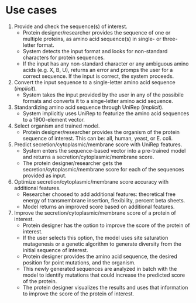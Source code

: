 # Use cases
1. Provide and check the sequence(s) of interest.
	- Protein designer/researcher provides the sequence of one or multiple proteins, as amino acid sequence(s) in single- or three-letter format.
	- System detects the input format and looks for non-standard characters for protein sequences.
	- If the input has any non-standard character or any ambiguous amino acids (e.g. X, B, U), returns an error and promps the user for a correct sequence. If the input is correct, the system proceeds.
2. Convert the input sequence to a single-letter amino acid sequence (*implicit*).
	- System takes the input provided by the user in any of the possibile formats and converts it to a singe-letter amino acid sequence.  
3. Standardizing amino acid sequence through UniRep (*implicit*).
	- System implicitly uses UniRep to featurize the amino acid sequences to a 1900-element vector.
4. Select organism and trained model.
    - Protein designer/researcher provides the organism of the protein sequence of interest. This can be: all, human, yeast, or E. coli.
5. Predict secretion/cytoplasmic/membrane score with UniRep features.
	- System enters the sequence-based vector into a pre-trained model and returns a secretion/cytoplasmic/membrane score.
	- The protein designer/researcher gets the secretion/cytoplasmic/membrane score for each of the sequences provided as input.
6. Optimize secretion/cytoplasmic/membrane score accuracy with additional features.
	- Researcher choosed to add additional features: theoretical free energy of transmembrane insertion, flexibility, percent beta sheets.
	- Model returns an improved score based on additional features.
7. Improve the secretion/cytoplasmic/membrane score of a protein of interest.
	- Protein designer has the option to improve the score of the protein of interest.
	- If the user selects this option, the model uses site saturation mutagenesis or a genetic algorithm to generate diversity from the initial sequence of interest.
    - Protein designer provides the amino acid sequence, the desired position for point mutations, and the organism.
	- This newly generated sequences are analyzed in batch with the model to identify mutations that could increase the predicted score of the protein.
	- The protein designer visualizes the results and uses that information to improve the score of the protein of interest.